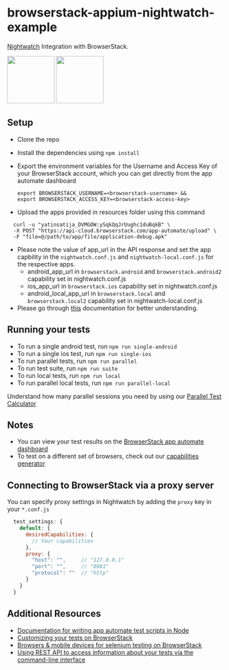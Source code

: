# browserstack-appium-nightwatch-example

[Nightwatch](http://nightwatchjs.org/) Integration with BrowserStack.

<img src ="http://nightwatchjs.org/img/logo-nightwatch.png" height = "110"> <img src ="https://d13vhgz95ul9hy.cloudfront.net/blog/wp-content/uploads/2018/03/BrowserStack.png" height = "110">

## Setup

- Clone the repo
- Install the dependencies using `npm install`
- Export the environment variables for the Username and Access Key of your BrowserStack account, which you can get directly from the app automate dashboard

  ```
  export BROWSERSTACK_USERNAME=<browserstack-username> &&
  export BROWSERSTACK_ACCESS_KEY=<browserstack-access-key>
  ```

- Upload the apps provided in resources folder using this command 
```
  curl -u "yatinsatija_DVMGOW:ySqkQqJrUughc1duBqkB" \
  -X POST "https://api-cloud.browserstack.com/app-automate/upload" \
  -F "file=@/path/to/app/file/application-debug.apk"
  ```
- Please note the value of app_url in the API response and set the app capbility in the `nightwatch.conf.js` and `nightwatch-local.conf.js` for the respective apps.
  * android_app_url in `browserstack.android` and `browserstack.android2` capability set in nightwatch.conf.js
  * ios_app_url in `browserstack.ios` capability set in nightwatch.conf.js
  * android_local_app_url in `browserstack.local` and `browserstack.local2` capability set in nightwatch-local.conf.js
- Please go through [this](https://www.browserstack.com/docs/app-automate/appium/upload-app-from-filesystem) documentation for better understanding.

## Running your tests

- To run a single android test, run `npm run single-android`
- To run a single ios test, run `npm run single-ios`
- To run parallel tests, run `npm run parallel`
- To run test suite, run `npm run suite`
- To run local tests, run `npm run local`
- To run parallel local tests, run `npm run parallel-local`


Understand how many parallel sessions you need by using our [Parallel Test Calculator](https://www.browserstack.com/automate/parallel-calculator?ref=github)

## Notes

- You can view your test results on the [BrowserStack app automate dashboard](https://app-automate.browserstack.com/)
- To test on a different set of browsers, check out our [capabilities generator](https://www.browserstack.com/app-automate/capabilities)


## Connecting to BrowserStack via a proxy server

You can specify proxy settings in Nightwatch by adding the `proxy` key in your `*.conf.js`

```javascript
  test_settings: {
    default: {
      desiredCapabilities: {
        // Your capabilities
      },
      proxy: {
        "host": "",     // "127.0.0.1"
        "port": "",     // "8081"
        "protocol": ""  // "http"
      }
    }
  }
```

## Additional Resources

- [Documentation for writing app automate test scripts in Node](https://www.browserstack.com/docs/app-automate/appium/getting-started/nodejs)
- [Customizing your tests on BrowserStack](https://www.browserstack.com/app-automate/capabilities)
- [Browsers & mobile devices for selenium testing on BrowserStack](https://www.browserstack.com/list-of-browsers-and-platforms/app_automate)
- [Using REST API to access information about your tests via the command-line interface](https://www.browserstack.com/docs/app-automate/api-reference/introduction)

